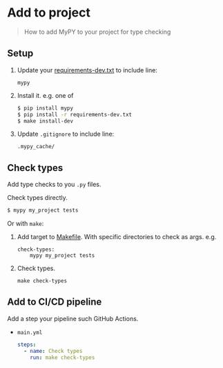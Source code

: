 # Add to project
> How to add MyPY to your project for type checking

## Setup

1. Update your [requirements-dev.txt](/requirements-dev.txt) to include line:
    ```
    mypy
    ```
1. Install it. e.g. one of
    ```sh
    $ pip install mypy
    $ pip install -r requirements-dev.txt
    $ make install-dev
    ```
1. Update `.gitignore` to include line:
    ```
    .mypy_cache/
    ```


## Check types

Add type checks to you `.py` files.

Check types directly.

```sh
$ mypy my_project tests
```

Or with `make`:

1. Add target to [Makefile](/Makefile). With specific directories to check as args. e.g.
    ```make
    check-types:
        mypy my_project tests
    ```
1. Check types.
    ```
    make check-types
    ```

## Add to CI/CD pipeline

Add a step your pipeline such GitHub Actions.

- `main.yml`
    ```yaml
    steps:
      - name: Check types
        run: make check-types
    ```
